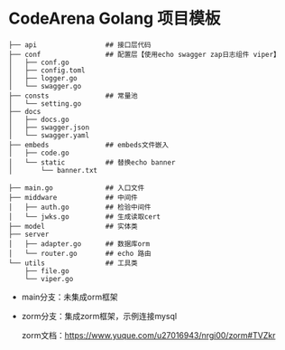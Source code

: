# CodeArena Golang 项目模板

```text
├── api					## 接口层代码
├── conf				## 配置层【使用echo swagger zap日志组件 viper】
│   ├── conf.go
│   ├── config.toml
│   ├── logger.go
│   └── swagger.go
├── consts				## 常量池
│   └── setting.go
├── docs
│   ├── docs.go
│   ├── swagger.json
│   └── swagger.yaml
├── embeds           	## embeds文件嵌入
│   ├── code.go
│   └── static			## 替换echo banner
│       └── banner.txt

├── main.go				## 入口文件
├── middware			## 中间件
│   ├── auth.go			## 检验中间件
│   └── jwks.go			## 生成读取cert
├── model				## 实体类
├── server
│   ├── adapter.go		## 数据库orm
│   └── router.go		## echo 路由
└── utils				## 工具类
    ├── file.go
    └── viper.go

```

- main分支：未集成orm框架

- zorm分支：集成zorm框架，示例连接mysql

  zorm文档：https://www.yuque.com/u27016943/nrgi00/zorm#TVZkr
